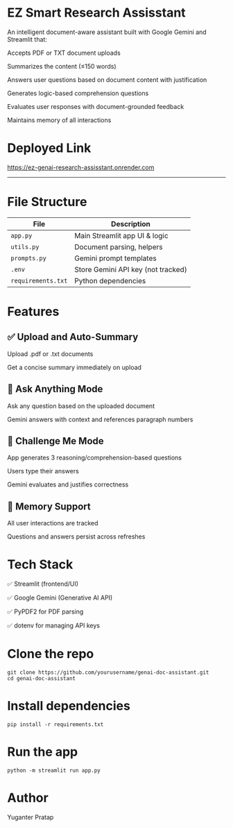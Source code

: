 # EZ Smart Research Assisstant

An intelligent document-aware assistant built with Google Gemini and Streamlit that:

 Accepts PDF or TXT document uploads

 Summarizes the content (≤150 words)

 Answers user questions based on document content with justification

 Generates logic-based comprehension questions

 Evaluates user responses with document-grounded feedback

 Maintains memory of all interactions

 # Deployed Link

https://ez-genai-research-assisstant.onrender.com

---

# File Structure

| File               | Description                                    |
| ------------------ | ---------------------------------------------- |
| `app.py`           | Main Streamlit app UI & logic                  |
| `utils.py`         | Document parsing, helpers                      |
| `prompts.py`       | Gemini prompt templates                        |
| `.env`             | Store Gemini API key (not tracked)             |
| `requirements.txt` | Python dependencies                            |


 # Features
## ✅ Upload and Auto-Summary

Upload .pdf or .txt documents

Get a concise summary immediately on upload

## 💬 Ask Anything Mode

Ask any question based on the uploaded document

Gemini answers with context and references paragraph numbers

## 🎯 Challenge Me Mode

App generates 3 reasoning/comprehension-based questions

Users type their answers

Gemini evaluates and justifies correctness

## 🧠 Memory Support

All user interactions are tracked

Questions and answers persist across refreshes

# Tech Stack
✅ Streamlit (frontend/UI)

✅ Google Gemini (Generative AI API)

✅ PyPDF2 for PDF parsing

✅ dotenv for managing API keys

# Clone the repo
    git clone https://github.com/yourusername/genai-doc-assistant.git
    cd genai-doc-assistant

# Install dependencies 
    pip install -r requirements.txt

# Run the app
    python -m streamlit run app.py


# Author
 Yuganter Pratap
